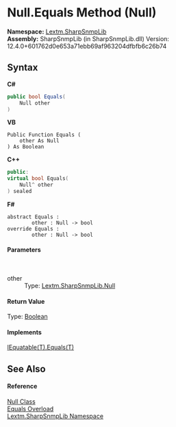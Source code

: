 # Null.Equals Method (Null)
 

**Namespace:**&nbsp;<a href="N_Lextm_SharpSnmpLib">Lextm.SharpSnmpLib</a><br />**Assembly:**&nbsp;SharpSnmpLib (in SharpSnmpLib.dll) Version: 12.4.0+601762d0e653a71ebb69af963204dfbfb6c26b74

## Syntax

**C#**<br />
``` C#
public bool Equals(
	Null other
)
```

**VB**<br />
``` VB
Public Function Equals ( 
	other As Null
) As Boolean
```

**C++**<br />
``` C++
public:
virtual bool Equals(
	Null^ other
) sealed
```

**F#**<br />
``` F#
abstract Equals : 
        other : Null -> bool 
override Equals : 
        other : Null -> bool 
```


#### Parameters
&nbsp;<dl><dt>other</dt><dd>Type: <a href="T_Lextm_SharpSnmpLib_Null">Lextm.SharpSnmpLib.Null</a><br /></dd></dl>

#### Return Value
Type: <a href="https://docs.microsoft.com/dotnet/api/system.boolean" target="_blank" rel="noopener noreferrer">Boolean</a>

#### Implements
<a href="https://docs.microsoft.com/dotnet/api/system.iequatable-1.equals#System_IEquatable_1_Equals__0_" target="_blank" rel="noopener noreferrer">IEquatable(T).Equals(T)</a><br />

## See Also


#### Reference
<a href="T_Lextm_SharpSnmpLib_Null">Null Class</a><br /><a href="Overload_Lextm_SharpSnmpLib_Null_Equals">Equals Overload</a><br /><a href="N_Lextm_SharpSnmpLib">Lextm.SharpSnmpLib Namespace</a><br />